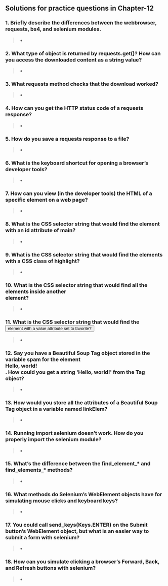 ## Solutions for practice questions in Chapter-12
### 1. Briefly describe the differences between the webbrowser, requests, bs4, and selenium modules.
> - 
### 2. What type of object is returned by requests.get()? How can you access the downloaded content as a string value?
> - 
### 3. What requests method checks that the download worked?
> - 
### 4. How can you get the HTTP status code of a requests response?
> - 
### 5. How do you save a requests response to a file?
> - 
### 6. What is the keyboard shortcut for opening a browser’s developer tools?
> - 
### 7. How can you view (in the developer tools) the HTML of a specific element on a web page?
> - 
### 8. What is the CSS selector string that would find the element with an id attribute of main?
> - 
### 9. What is the CSS selector string that would find the elements with a CSS class of highlight?
> - 
### 10. What is the CSS selector string that would find all the <div> elements inside another <div> element?
> - 
### 11. What is the CSS selector string that would find the <button> element with a value attribute set to favorite?
> - 
### 12. Say you have a Beautiful Soup Tag object stored in the variable spam for the element <div>Hello, world!</div>. How could you get a string 'Hello, world!' from the Tag object?
> - 
### 13. How would you store all the attributes of a Beautiful Soup Tag object in a variable named linkElem?
> - 
### 14. Running import selenium doesn’t work. How do you properly import the selenium module?
> - 
### 15. What’s the difference between the find_element_* and find_elements_* methods?
> - 
### 16. What methods do Selenium’s WebElement objects have for simulating mouse clicks and keyboard keys?
> - 
### 17. You could call send_keys(Keys.ENTER) on the Submit button’s WebElement object, but what is an easier way to submit a form with selenium?
> - 
### 18. How can you simulate clicking a browser’s Forward, Back, and Refresh buttons with selenium?
> - 
